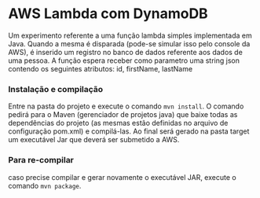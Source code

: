 # AWS Lambda com DynamoDB

Um experimento referente a uma função lambda simples implementada em Java. Quando a mesma é disparada (pode-se simular isso pelo console da AWS), é inserido um registro no banco de dados referente aos dados de uma pessoa. A função espera receber como parametro uma string json contendo os seguintes atributos: id, firstName, lastName

### Instalação e compilação
Entre na pasta do projeto e execute o comando `mvn install`. O comando pedirá para o Maven (gerenciador de projetos java) que baixe todas as dependências do projeto (as mesmas estão definidas no arquivo de configuração pom.xml) e compilá-las. Ao final será gerado na pasta target um executável Jar que deverá ser submetido a AWS.

### Para re-compilar
caso precise compilar e gerar novamente o executável JAR, execute o comando `mvn package`.
